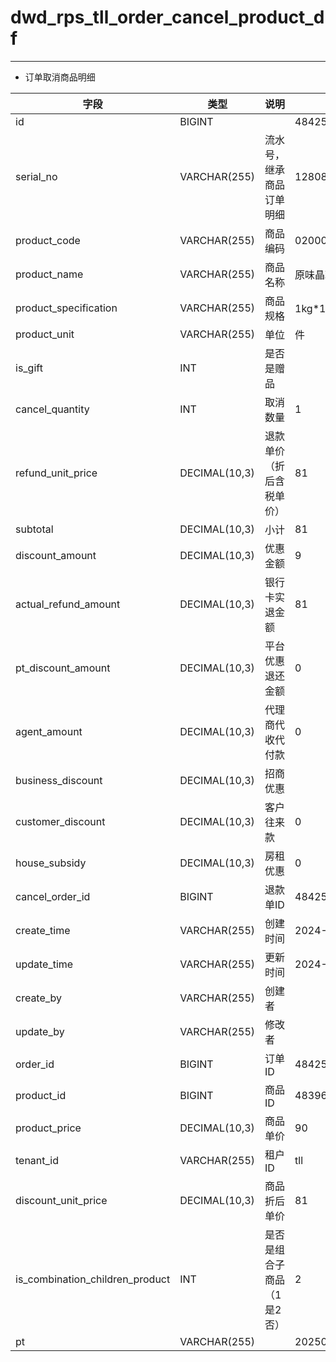 # dwd_rps_tll_order_cancel_product_df

---

- 订单取消商品明细


| 字段                            | 类型          | 说明                       | 示例                 |
| ------------------------------- | ------------- | -------------------------- | -------------------- |
| id                              | BIGINT        |                            | 484254501395120128   |
| serial_no                       | VARCHAR(255)  | 流水号，继承商品订单明细   | 128083               |
| product_code                    | VARCHAR(255)  | 商品编码                   | 020000019            |
| product_name                    | VARCHAR(255)  | 商品名称                   | 原味晶球-1kg*12包/箱 |
| product_specification           | VARCHAR(255)  | 商品规格                   | 1kg*12包/箱          |
| product_unit                    | VARCHAR(255)  | 单位                       | 件                   |
| is_gift                         | INT           | 是否是赠品                 |                      |
| cancel_quantity                 | INT           | 取消数量                   | 1                    |
| refund_unit_price               | DECIMAL(10,3) | 退款单价（折后含税单价）   | 81                   |
| subtotal                        | DECIMAL(10,3) | 小计                       | 81                   |
| discount_amount                 | DECIMAL(10,3) | 优惠金额                   | 9                    |
| actual_refund_amount            | DECIMAL(10,3) | 银行卡实退金额             | 81                   |
| pt_discount_amount              | DECIMAL(10,3) | 平台优惠退还金额           | 0                    |
| agent_amount                    | DECIMAL(10,3) | 代理商代收代付款           | 0                    |
| business_discount               | DECIMAL(10,3) | 招商优惠                   |                      |
| customer_discount               | DECIMAL(10,3) | 客户往来款                 | 0                    |
| house_subsidy                   | DECIMAL(10,3) | 房租优惠                   | 0                    |
| cancel_order_id                 | BIGINT        | 退款单ID                   | 484254501378342912   |
| create_time                     | VARCHAR(255)  | 创建时间                   | 2024-08-29 14:54:30  |
| update_time                     | VARCHAR(255)  | 更新时间                   | 2024-08-29 14:55:21  |
| create_by                       | VARCHAR(255)  | 创建者                     |                      |
| update_by                       | VARCHAR(255)  | 修改者                     |                      |
| order_id                        | BIGINT        | 订单ID                     | 484254412316360704   |
| product_id                      | BIGINT        | 商品ID                     | 483962582441529344   |
| product_price                   | DECIMAL(10,3) | 商品单价                   | 90                   |
| tenant_id                       | VARCHAR(255)  | 租户ID                     | tll                  |
| discount_unit_price             | DECIMAL(10,3) | 商品折后单价               | 81                   |
| is_combination_children_product | INT           | 是否是组合子商品（1是2否） | 2                    |
| pt                              | VARCHAR(255)  |                            | 20250725             |